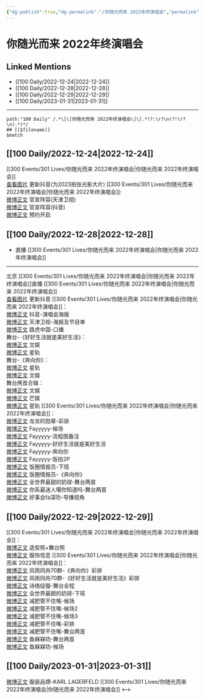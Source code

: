 ```yaml
---
{"dg-publish":true,"dg-permalink":"/你随光而来 2022年终演唱会","permalink":"/你随光而来 2022年终演唱会/","created":"2022-12-29T18:23:17.000+08:00","updated":"2023-02-26T00:50:20.000+08:00"}
---
```


# 你随光而来 2022年终演唱会

## Linked Mentions
- [[100 Daily/2022-12-24\|2022-12-24]]
- [[100 Daily/2022-12-28\|2022-12-28]]
- [[100 Daily/2022-12-29\|2022-12-29]]
- [[100 Daily/2023-01-31\|2023-01-31]]


---

```expander
path:"100 Daily" /.*\[\[你随光而来 2022年终演唱会\]\].*(?:\r?\n(?!\r?\n).*)*/
## [[$filename]]
$match
```
## [[100 Daily/2022-12-24\|2022-12-24]]
[[300 Events/301 Lives/你随光而来 2022年终演唱会\|你随光而来 2022年终演唱会]]  
[查看图片](https://wx3.sinaimg.cn/large/0088n2Pggy1h9fapjyiu9j30qk1bygoj.jpg) 更新抖音(为2023拍张光影大片)
[[300 Events/301 Lives/你随光而来 2022年终演唱会\|你随光而来 2022年终演唱会]]:  
[微博正文](https://m.weibo.cn/1905859287/4850153640691585) 官宣阵容(天津卫视)  
[微博正文](https://m.weibo.cn/6020086612/4850156165664866) 官宣阵容(抖音)  
[微博正文](https://m.weibo.cn/2376221193/4850194652596035) 预约开启
## [[100 Daily/2022-12-28\|2022-12-28]]
  - 直播 [[300 Events/301 Lives/你随光而来 2022年终演唱会\|你随光而来 2022年终演唱会]]
---
北京 [[300 Events/301 Lives/你随光而来 2022年终演唱会\|你随光而来 2022年终演唱会]]直播
[[300 Events/301 Lives/你随光而来 2022年终演唱会\|你随光而来 2022年终演唱会]]  
[查看图片](https://wx3.sinaimg.cn/large/0088n2Pggy1h9jxfycxy2j30ku112ach.jpg) 更新抖音
[[300 Events/301 Lives/你随光而来 2022年终演唱会\|你随光而来 2022年终演唱会]]：  
[微博正文](https://m.weibo.cn/6020086612/4851681218793991) 抖音-演唱会海报  
[微博正文](https://m.weibo.cn/1905859287/4851670904741668) 天津卫视-海报及节目单  
[微博正文](https://m.weibo.cn/2271357522/4851671145124881) 路虎中国-口播  
舞台-《好好生活就是美好生活》：  
[微博正文](https://m.weibo.cn/1371117067/4851769085538613) 文娱  
[微博正文](https://m.weibo.cn/6466290670/4851791738966321) 星轨  
舞台-《奔向你》：  
[微博正文](https://m.weibo.cn/6466290670/4851785402159606) 星轨  
[微博正文](https://m.weibo.cn/1371117067/4851770390489097) 文娱  
舞台两首合辑：  
[微博正文](https://m.weibo.cn/1371117067/4851771149924524) 文娱  
[微博正文](https://m.weibo.cn/1591169702/4851770804937922) 芒娱  
[微博正文](https://m.weibo.cn/6466290670/4851792468248176) 星轨
[[300 Events/301 Lives/你随光而来 2022年终演唱会\|你随光而来 2022年终演唱会]]：  
[微博正文](https://m.weibo.cn/6513304603/4851784935285444) 龙龙的勋章-彩排  
[微博正文](https://m.weibo.cn/2621211921/4851772939836864) Fayyyyy-候场  
[微博正文](https://m.weibo.cn/2621211921/4850897186982954) Fayyyyy-流程图备注  
[微博正文](https://m.weibo.cn/2621211921/4851789977880110) Fayyyyy-好好生活就是美好生活  
[微博正文](https://m.weibo.cn/2621211921/4851797649264334) Fayyyyy-奔向你  
[微博正文](https://m.weibo.cn/2621211921/4851770603866578) Fayyyyy-饭拍2P  
[微博正文](https://m.weibo.cn/5927465467/4851776471697996) 饭圈情报员-下班  
[微博正文](https://m.weibo.cn/5927465467/4851786014263657) 饭圈情报员-《奔向你》  
[微博正文](https://m.weibo.cn/6027721876/4851773116517020) 全世界最甜的奶球-舞台两首  
[微博正文](https://m.weibo.cn/7724525486/4851786899003124) 你系最迷人噶你知道吗-舞台两首  
[微博正文](https://m.weibo.cn/6147237910/4851789151343760) 好事会fa深叻-导播视角

## [[100 Daily/2022-12-29\|2022-12-29]]
[[300 Events/301 Lives/你随光而来 2022年终演唱会\|你随光而来 2022年终演唱会]]：  
[微博正文](https://m.weibo.cn/7478855230/4852085164626448) 造型照+舞台照  
[微博正文](https://m.weibo.cn/7710473200/4852100603055447) 服饰信息
[[300 Events/301 Lives/你随光而来 2022年终演唱会\|你随光而来 2022年终演唱会]]：  
[微博正文](https://m.weibo.cn/6735440572/4851939001241284) 风雨同舟70群-《奔向你》彩排  
[微博正文](https://m.weibo.cn/6735440572/4851965505050644) 风雨同舟70群-《好好生活就是美好生活》彩排  
[微博正文](https://m.weibo.cn/1951016995/4851810596557300) 诗络绽璇-舞台全程  
[微博正文](https://m.weibo.cn/6027721876/4851793106568201) 全世界最甜的奶球-下班  
[微博正文](https://m.weibo.cn/1167830627/4851830889381939) 减肥管不住嘴-候场  
[微博正文](https://m.weibo.cn/1167830627/4851832839210359) 减肥管不住嘴-候场2  
[微博正文](https://m.weibo.cn/1167830627/4852014649966921) 减肥管不住嘴-候场3  
[微博正文](https://m.weibo.cn/1167830627/4852058522390307) 减肥管不住嘴-彩排  
[微博正文](https://m.weibo.cn/1167830627/4852096631833603) 减肥管不住嘴-舞台两首  
[微博正文](https://m.weibo.cn/2158348107/4852079966820092) 鱼槑槑叻-舞台两首  
[微博正文](https://m.weibo.cn/2158348107/4852087227948694) 鱼槑槑叻-候场

## [[100 Daily/2023-01-31\|2023-01-31]]
[微博正文](https://m.weibo.cn/2649395611/4864021989431610) 服装品牌-KARL LAGERFELD [[300 Events/301 Lives/你随光而来 2022年终演唱会\|你随光而来 2022年终演唱会]]
<-->
